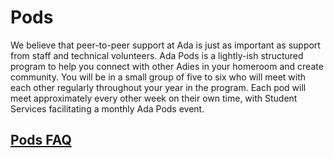 # Pods

We believe that peer-to-peer support at Ada is just as important as support from staff and technical volunteers. Ada Pods is a lightly-ish structured program to help you connect with other Adies in your homeroom and create community. You will be in a small group of five to six who will meet with each other regularly throughout your year in the program. Each pod will meet approximately every other week on their own time, with Student Services facilitating a monthly Ada Pods event.

## [Pods FAQ](https://docs.google.com/document/d/1vUXseeTBhZ2wva6QSOh5c0DVisHHwUVvDs21EyAl8qE/edit)
